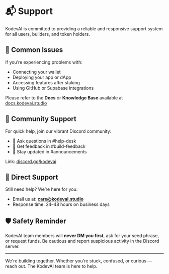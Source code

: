 # 📬 Support

KodevAI is committed to providing a reliable and responsive support system for all users, builders, and token holders.

## 🧩 Common Issues

If you’re experiencing problems with:

* Connecting your wallet
* Deploying your app or dApp
* Accessing features after staking
* Using GitHub or Supabase integrations

Please refer to the **Docs** or **Knowledge Base** available at [docs.kodevai.studio](https://docs.kodevai.studio)

## 🧠 Community Support

For quick help, join our vibrant Discord community:

* 💬 Ask questions in #help-desk
* 🧪 Get feedback in #build-feedback
* 📢 Stay updated in #announcements

Link: [discord.gg/kodevai](https://discord.gg/kodevai)

## 📧 Direct Support

Still need help? We’re here for you:

* Email us at: **[care@kodevai.studio](mailto:care@kodevai.studio)**
* Response time: 24–48 hours on business days

## 🛡️ Safety Reminder

KodevAI team members will **never DM you first**, ask for your seed phrase, or request funds. Be cautious and report suspicious activity in the Discord server.

---

We're building together. Whether you're stuck, confused, or curious — reach out. The KodevAI team is here to help.
